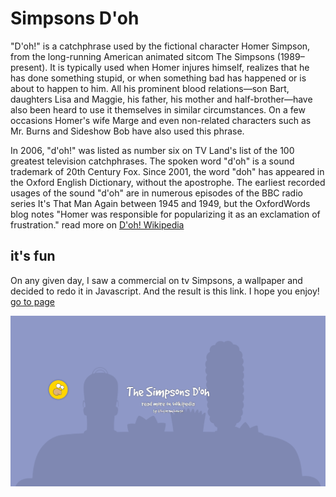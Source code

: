 # Simpsons D'oh
"D'oh!" is a catchphrase used by the fictional character Homer Simpson, from the long-running American animated sitcom The Simpsons (1989–present). It is typically used when Homer injures himself, realizes that he has done something stupid, or when something bad has happened or is about to happen to him. All his prominent blood relations—son Bart, daughters Lisa and Maggie, his father, his mother and half-brother—have also been heard to use it themselves in similar circumstances. On a few occasions Homer's wife Marge and even non-related characters such as Mr. Burns and Sideshow Bob have also used this phrase.

In 2006, "d'oh!" was listed as number six on TV Land's list of the 100 greatest television catchphrases. The spoken word "d'oh" is a sound trademark of 20th Century Fox. Since 2001, the word "doh" has appeared in the Oxford English Dictionary, without the apostrophe. The earliest recorded usages of the sound "d'oh" are in numerous episodes of the BBC radio series It's That Man Again between 1945 and 1949, but the OxfordWords blog notes "Homer was responsible for popularizing it as an exclamation of frustration." read more on [D'oh! Wikipedia](https://en.wikipedia.org/wiki/D%27oh! "D'oh Wikipedia")

## it's fun

On any given day, I saw a commercial on tv Simpsons, a wallpaper and decided to redo it in Javascript. And the result is this link. I hope you enjoy! [go to page](http://interaminense.github.io/simpsons-doh "Go to page")

![alt text](https://raw.githubusercontent.com/interaminense/simpsons-doh/master/src/img/screenshot.png "Screenshot")
